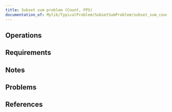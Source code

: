```yaml
---
title: Subset sum problem (Count, FPS)
documentation_of: Mylib/TypicalProblem/SubsetSumProblem/subset_sum_count_fps.cpp
---
```


## Operations

## Requirements

## Notes

## Problems

## References
